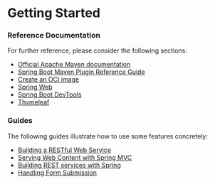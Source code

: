 # Getting Started

### Reference Documentation
For further reference, please consider the following sections:

* [Official Apache Maven documentation](https://maven.apache.org/guides/index.html)
* [Spring Boot Maven Plugin Reference Guide](https://docs.spring.io/spring-boot/docs/3.0.5-SNAPSHOT/maven-plugin/reference/html/)
* [Create an OCI image](https://docs.spring.io/spring-boot/docs/3.0.5-SNAPSHOT/maven-plugin/reference/html/#build-image)
* [Spring Web](https://docs.spring.io/spring-boot/docs/3.0.5-SNAPSHOT/reference/htmlsingle/#web)
* [Spring Boot DevTools](https://docs.spring.io/spring-boot/docs/3.0.5-SNAPSHOT/reference/htmlsingle/#using.devtools)
* [Thymeleaf](https://docs.spring.io/spring-boot/docs/3.0.5-SNAPSHOT/reference/htmlsingle/#web.servlet.spring-mvc.template-engines)

### Guides
The following guides illustrate how to use some features concretely:

* [Building a RESTful Web Service](https://spring.io/guides/gs/rest-service/)
* [Serving Web Content with Spring MVC](https://spring.io/guides/gs/serving-web-content/)
* [Building REST services with Spring](https://spring.io/guides/tutorials/rest/)
* [Handling Form Submission](https://spring.io/guides/gs/handling-form-submission/)

